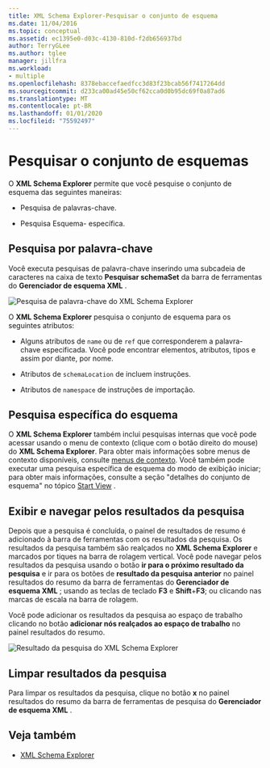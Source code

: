 ```yaml
---
title: XML Schema Explorer-Pesquisar o conjunto de esquema
ms.date: 11/04/2016
ms.topic: conceptual
ms.assetid: ec1395e0-d03c-4130-810d-f2db656937bd
author: TerryGLee
ms.author: tglee
manager: jillfra
ms.workload:
- multiple
ms.openlocfilehash: 8378ebaccefaedfcc3d83f23bcab56f7417264dd
ms.sourcegitcommit: d233ca00ad45e50cf62cca0d0b95dc69f0a87ad6
ms.translationtype: MT
ms.contentlocale: pt-BR
ms.lasthandoff: 01/01/2020
ms.locfileid: "75592497"
---
```

# <a name="search-the-schema-set"></a>Pesquisar o conjunto de esquemas

O **XML Schema Explorer** permite que você pesquise o conjunto de esquema das seguintes maneiras:

- Pesquisa de palavras-chave.

- Pesquisa Esquema- específica.

## <a name="keyword-search"></a>Pesquisa por palavra-chave

Você executa pesquisas de palavra-chave inserindo uma subcadeia de caracteres na caixa de texto **Pesquisar schemaSet** da barra de ferramentas do **Gerenciador de esquema XML** .

![Pesquisa de palavra-chave do XML Schema Explorer](../xml-tools/media/schemaexplorersearch.gif)

O **XML Schema Explorer** pesquisa o conjunto de esquema para os seguintes atributos:

- Alguns atributos de `name` ou de `ref` que corresponderem a palavra-chave especificada. Você pode encontrar elementos, atributos, tipos e assim por diante, por nome.

- Atributos de `schemaLocation` de incluem instruções.

- Atributos de `namespace` de instruções de importação.

## <a name="schema-specific-search"></a>Pesquisa específica do esquema

O **XML Schema Explorer** também inclui pesquisas internas que você pode acessar usando o menu de contexto (clique com o botão direito do mouse) do **XML Schema Explorer**. Para obter mais informações sobre menus de contexto disponíveis, consulte [menus de contexto](../xml-tools/context-menus-xml-schema-explorer.md). Você também pode executar uma pesquisa específica de esquema do modo de exibição iniciar; para obter mais informações, consulte a seção "detalhes do conjunto de esquema" no tópico [Start View](../xml-tools/start-view.md) .

## <a name="display-and-navigate-search-results"></a>Exibir e navegar pelos resultados da pesquisa

Depois que a pesquisa é concluída, o painel de resultados de resumo é adicionado à barra de ferramentas com os resultados da pesquisa. Os resultados da pesquisa também são realçados no **XML Schema Explorer** e marcados por tiques na barra de rolagem vertical. Você pode navegar pelos resultados da pesquisa usando o botão **ir para o próximo resultado da pesquisa** e ir para os botões de **resultado da pesquisa anterior** no painel resultados do resumo da barra de ferramentas do **Gerenciador de esquema XML** ; usando as teclas de teclado **F3** e **Shift**+**F3**; ou clicando nas marcas de escala na barra de rolagem.

Você pode adicionar os resultados da pesquisa ao espaço de trabalho clicando no botão **adicionar nós realçados ao espaço de trabalho** no painel resultados do resumo.

![Resultado da pesquisa do XML Schema Explorer](../xml-tools/media/schemaexplorersearchresult.gif)

## <a name="clear-search-results"></a>Limpar resultados da pesquisa

Para limpar os resultados da pesquisa, clique no botão **x** no painel resultados do resumo da barra de ferramentas de pesquisa do **Gerenciador de esquema XML** .

## <a name="see-also"></a>Veja também

- [XML Schema Explorer](../xml-tools/xml-schema-explorer.md)
